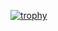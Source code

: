 [![trophy](https://github-profile-trophy-lemon-psi.vercel.app/?username=enesunal-m&theme=monokai)](https://github.com/ryo-ma/github-profile-trophy)
